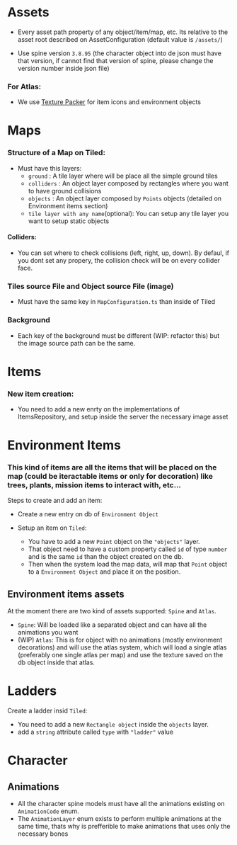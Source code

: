 
# Assets
* Every asset path property of any object/item/map, etc. Its relative to the asset root described on AssetConfiguration (default value is `/assets/`) 
- Use spine version `3.8.95` (the character object into de json must have that version, if cannot find that version of spine, please change the version number inside json file)

### For Atlas:
* We use [Texture Packer](https://www.codeandweb.com/texturepacker) for item icons and environment objects

# Maps

### Structure of a Map on Tiled:
* Must have this layers:
    - `ground` : A tile layer where will be place all the simple ground tiles
    - `colliders` : An object layer composed by rectangles where you want to have ground collisions
    - `objects` : An object layer composed by `Points` objects (detailed on Environment items section) 
    - `tile layer with any name`(optional): You can setup any tile layer you want to setup static objects
#### Colliders:
- You can set where to check collisions (left, right, up, down). By defaul, if you dont set any propery, the collision check will be on every collider face.

### Tiles source File and Object source File (image) 
* Must have the same key in `MapConfiguration.ts` than inside of Tiled

### Background
* Each key of the background must be different (WIP: refactor this) but the image source path can be the same.

# Items

### New item creation:
* You need to add a new enrty on the implementations of ItemsRepository, and setup inside the server the necessary image asset

# Environment Items
### This kind of items are all the items that will be placed on the map (could be iteractable items or only for decoration) like trees, plants, mission items to interact with, etc... 

Steps to create and add an item:

* Create a new entry on db of `Environment Object`

* Setup an item on `Tiled`: 
    - You have to add a new `Point` object on the `"objects"` layer.
    - That object need to have a custom property called `id` of type `number` and is the same `id` than the object created on the db. 
    - Then when the system load the map data, will map that `Point` object to a `Environment Object` and place it on the position.

## Environment items assets
At the moment there are two kind of assets supported: `Spine` and `Atlas`.

*   `Spine`: Will be loaded like a separated object and can have all the animations you want
*   (WIP) `Atlas`: This is for object with no animations (mostly environment decorations) and will use the atlas system, which will load a single atlas (preferably one single atlas per map) and use the texture saved on the db object inside that atlas.

# Ladders

Create a ladder insid `Tiled`:
*   You need to add a new `Rectangle object` inside the `objects` layer.
*   add a `string` attribute called `type` with `"ladder"` value

# Character

## Animations

* All the character spine models must have all the animations existing on `AnimationCode` enum.
* The `AnimationLayer` enum exists to perform multiple animations at the same time, thats why is prefferible to make animations that uses only the necessary bones